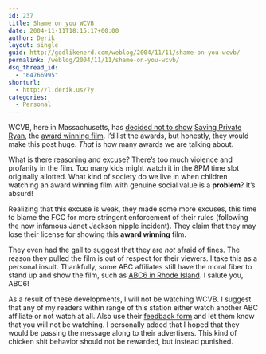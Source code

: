```yaml
---
id: 237
title: Shame on you WCVB
date: 2004-11-11T18:15:17+00:00
author: Derik
layout: single
guid: http://godlikenerd.com/weblog/2004/11/11/shame-on-you-wcvb/
permalink: /weblog/2004/11/11/shame-on-you-wcvb/
dsq_thread_id:
  - "64766995"
shorturl:
  - http://l.derik.us/7y
categories:
  - Personal
---
```

WCVB, here in Massachusetts, has [decided not to show](http://www.thebostonchannel.com/news/3910568/detail.html) [Saving Private Ryan](http://www.imdb.com/title/tt0120815/), the [award winning film](http://www.imdb.com/title/tt0120815/awards). I&#8217;d list the awards, but honestly, they would make this post huge. _That_ is how many awards we are talking about.

What is there reasoning and excuse? There&#8217;s too much violence and profanity in the film. Too many kids might watch it in the 8PM time slot originally allotted. What kind of society do we live in when children watching an award winning film with genuine social value is a **problem**? It&#8217;s absurd!

Realizing that this excuse is weak, they made some more excuses, this time to blame the FCC for more stringent enforcement of their rules (following the now infamous Janet Jackson nipple incident). They claim that they may lose their license for showing this **award winning** film.

They even had the gall to suggest that they are _not_ afraid of fines. The reason they pulled the film is out of respect for their viewers. I take this as a personal insult. Thankfully, some ABC affiliates still have the moral fiber to stand up and show the film, such as [ABC6 in Rhode Island](http://www.abc6.com). I salute you, ABC6!

As a result of these developments, I will not be watching WCVB. I suggest that any of my readers within range of this station either watch another ABC affiliate or not watch at all. Also use their [feedback form](http://www.thebostonchannel.com/station/index.html) and let them know that you will not be watching. I personally added that I hoped that they would be passing the message along to their advertisers. This kind of chicken shit behavior should not be rewarded, but instead punished.